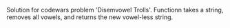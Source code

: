 Solution for codewars problem 'Disemvowel Trolls'. 
Functionn takes a string, removes all vowels, and returns the new vowel-less string.